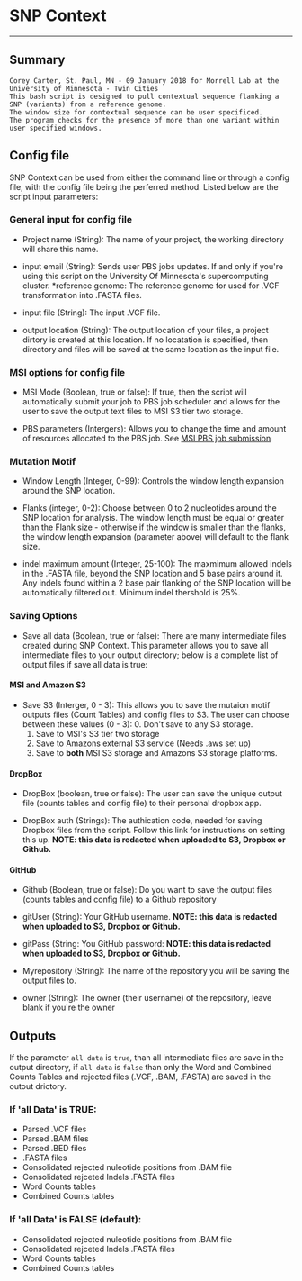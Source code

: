 # SNP Context
----------

## Summary

    Corey Carter, St. Paul, MN - 09 January 2018 for Morrell Lab at the University of Minnesota - Twin Cities
    This bash script is designed to pull contextual sequence flanking a SNP (variants) from a reference genome.
    The window size for contextual sequence can be user specificed.
    The program checks for the presence of more than one variant within user specified windows.

## Config file
SNP Context can be used from either the command line or through a config file, with the config file being the perferred method. Listed below are the script input parameters:

### General input for config file
* Project name (String): The name of your project, the working directory will share this name.

* input email (String): Sends user PBS jobs updates. If and only if you're using this script on the University Of Minnesota's supercomputing cluster. *reference genome: The reference genome for used for .VCF transformation into .FASTA files.

* input file (String): The input .VCF file. 

* output location (String): The output location of your files, a project dirtory is created at this location. If no locatation is specified, then directory and files will be saved at the same location as the input file.

### MSI options for config file
* MSI Mode (Boolean, true or false): If true, then the script will automatically submit your job to PBS job scheduler and allows for the user to save the output text files to MSI S3 tier two storage.

* PBS parameters (Intergers): Allows you to change the time and amount of resources allocated to the PBS job. See [MSI PBS job submission](https://www.msi.umn.edu/content/job-submission-and-scheduling-pbs-scripts)

### Mutation Motif
* Window Length (Integer, 0-99): Controls the window length expansion around the SNP location.

* Flanks (integer, 0-2): Choose between 0 to 2 nucleotides around the SNP location for analysis. The window length must be equal or greater than the Flank size - otherwise if the window is smaller than the flanks, the window length expansion (parameter above) will default to the flank size.  

* indel maximum amount (Integer, 25-100): The maxmimum allowed indels in the .FASTA file, beyond the SNP location and 5 base pairs around it. Any indels found within a 2 base pair flanking of the SNP location will be automatically filtered out. Minimum indel thershold is 25%.

### Saving Options
* Save all data (Boolean, true or false): There are many intermediate files created during SNP Context. This parameter allows you to save all intermediate files to your output directory; below is a complete list of output files if save all data is true: 

#### MSI and Amazon S3

* Save S3 (Interger, 0 - 3): This allows you to save the mutaion motif outputs files (Count Tables) and config files to S3. The user can choose between these values (0 - 3):
	0. Don't save to any S3 storage.
	1. Save to MSI's S3 tier two storage 
	2. Save to Amazons external S3 service (Needs .aws set up)
	3. Save to **both** MSI S3 storage and Amazons S3 storage platforms.

#### DropBox
* DropBox (boolean, true or false): The user can save the unique output file (counts tables and config file) to their personal dropbox app. 

* DropBox auth (Strings): The authication code, needed for saving Dropbox files from the script. Follow this link for instructions on setting this up. **NOTE: this data is redacted when uploaded to S3, Dropbox or Github.**

#### GitHub

* Github (Boolean, true or false): Do you want to save the output files (counts tables and config file) to a Github repository

* gitUser (String): Your GitHub username. **NOTE: this data is redacted when uploaded to S3, Dropbox or Github.**
* gitPass (String: You GitHub password: **NOTE: this data is redacted when uploaded to S3, Dropbox or Github.**

* Myrepository (String): The name of the repository you will be saving the output files to.

* owner (String): The owner (their username) of the repository, leave blank if you're the owner

## Outputs
 
If the parameter `all data` is `true`, than all intermediate files are save in the output directory, if `all data` is `false` than only the Word and Combined Counts Tables and rejected files (.VCF, .BAM, .FASTA) are saved in the outout drictory.

### If 'all Data' is TRUE:
* Parsed .VCF files
* Parsed .BAM files
* Parsed .BED files
* .FASTA files
* Consolidated rejected nuleotide positions from .BAM file
* Consolidated rejceted Indels .FASTA files
* Word Counts tables
* Combined Counts tables

### If 'all Data' is FALSE (default):
* Consolidated rejected nuleotide positions from .BAM file
* Consolidated rejceted Indels .FASTA files
* Word Counts tables
* Combined Counts tables

